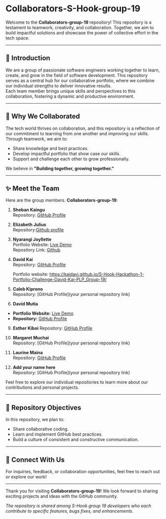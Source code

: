 # Collaborators-S-Hook-group-19

Welcome to the **Collaborators-group-19** repository! This repository is a testament to teamwork, creativity, and collaboration. Together, we aim to build impactful solutions and showcase the power of collective effort in the tech space.

---

## 🌟 Introduction

We are a group of passionate software engineers working together to learn, create, and grow in the field of software development. This repository serves as a central hub for our collaborative portfolio, where we combine our individual strengths to deliver innovative results.  
Each team member brings unique skills and perspectives to this collaboration, fostering a dynamic and productive environment.

---

## 🤝 Why We Collaborated

The tech world thrives on collaboration, and this repository is a reflection of our commitment to learning from one another and improving our skills. Through teamwork, we aim to:

- Share knowledge and best practices.
- Develop impactful portfolio that show case our skills.
- Support and challenge each other to grow professionally.

We believe in **"Building together, growing together."**

---

## ✨ Meet the Team

Here are the group members.
**Collaborators-group-19**:

1. **Sheban Kaingu**  
   Repository: [GitHub Profile](https://github.com/Sheban07/my-personal-portfolio_group-19.git)

2. **Elizabeth Julius**  
   Repository:[Github profile](https://muthonijulie.github.io/PLP_portfolio.Group19/)

3. **Nyarangi Joyllette**  
   Portfolio Website: [Live Demo](https://j-nyarangi.github.io/JoyllettePortfolio-Group19/)  
   Repository Link: [Github](https://github.com/J-Nyarangi/JoyllettePortfolio-Group19.git)

4. **David Kai**  
   Repository: [GitHub Profile](https://github.com/kaidavi/S-Hook-Hackathon-1-Portfolio-Challenge-David-Kai-PLP_Group-19)

   Portfolio website: https://kaidavi.github.io/S-Hook-Hackathon-1-Portfolio-Challenge-David-Kai-PLP_Group-19/
5. **Caleb Kiprono**  
   Repository: [GitHub Profile](your personal repository link)

6. **David Mutia**

- **Portfolio Website:** [Live Demo](https://dave-star7.github.io/DaveDev-Group19)
- **Repository:** [GitHub Profile](https://github.com/Dave-star7/DaveDev-Group19)

9. **Esther Kiboi**
   Repository: [GitHub Profile](https://github.com/kiboiesther/portfolio.git)

10. **Margaret Muchai**  
    Repository: [GitHub Profile](your personal repository link)

11. **Laurine Maina**  
    Repository: [GitHub Profile](https://github.com/laureenmaina/Portfolio-Group19)

12. **Add your name here**  
    Repository: [GitHub Profile](your personal repository link)

Feel free to explore our individual repositories to learn more about our contributions and personal projects.

---

## 📌 Repository Objectives

In this repository, we plan to:

- Share collaborative coding.
- Learn and implement GitHub best practices.
- Build a culture of consistent and constructive communication.

---

## 🚀 Connect With Us

For inquiries, feedback, or collaboration opportunities, feel free to reach out or explore our work!

---

Thank you for visiting **Collaborators-group-19**! We look forward to sharing exciting projects and ideas with the GitHub community.

_The repository is shared among S-Hook group 19 developers who each contribute to specific features, bugs fixes, and enhancements._

